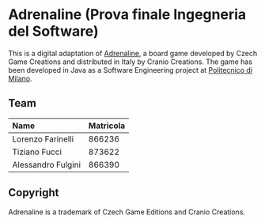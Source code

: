# Adrenaline (Prova finale Ingegneria del Software)
This is a digital adaptation of [Adrenaline](https://czechgames.com/en/adrenaline/), a board game developed by Czech Game Creations and distributed in Italy by Cranio Creations.
The game has been developed in Java as a Software Engineering project at [Politecnico di Milano](https://www.polimi.it).

## Team
<!-- TODO: Remove sensible data before publishing public repo -->
| Name                | Matricola      |
| :------------------ | :------------- |
| Lorenzo Farinelli   | 866236         |
| Tiziano Fucci       | 873622         |
| Alessandro Fulgini  | 866390         |

## Copyright
Adrenaline is a trademark of Czech Game Editions and Cranio Creations.